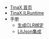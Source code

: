 - [TinaX 首页](/cmn-hans/#TinaX)
- [TinaX.ILRuntime](/cmn-hans/ilruntime/README.md)
- 手册
    - [生成CLR绑定](/cmn-hans/ilruntime/manual/CLRBindingGenerator.md)
    - [LitJson集成](/cmn-hans/ilruntime/manual/litjson.md)